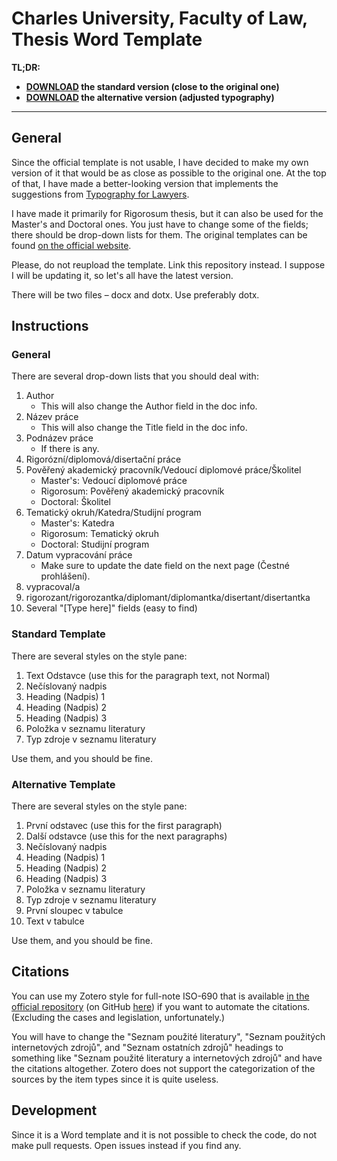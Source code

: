 # Charles University, Faculty of Law, Thesis Word Template
**TL;DR:**
- **[DOWNLOAD](https://github.com/OTristanF/PF-UK-Thesis-Word-Template/blob/master/standard/template-cuni-law-standard.dotx?raw=true) the standard version (close to the original one)**
- **[DOWNLOAD](https://github.com/OTristanF/PF-UK-Thesis-Word-Template/blob/master/alternative/template-cuni-law-alternative.dotx?raw=true) the alternative version (adjusted typography)**
___

## General

Since the official template is not usable, I have decided to make my own version of it that would be as close as possible to the original one. At the top of that, I have made a better-looking version that implements the suggestions from [Typography for Lawyers](https://typographyforlawyers.com).

I have made it primarily for Rigorosum thesis, but it can also be used for the Master's and Doctoral ones. You just have to change some of the fields; there should be drop-down lists for them. The original templates can be found [on the official website](https://knihovna.prf.cuni.cz/kvalifikacni-prace/sablony-vs-praci).

Please, do not reupload the template. Link this repository instead. I suppose I will be updating it, so let's all have the latest version.

There will be two files – docx and dotx. Use preferably dotx.

## Instructions

### General

There are several drop-down lists that you should deal with:
1. Author
    - This will also change the Author field in the doc info.
2. Název práce
    - This will also change the Title field in the doc info.
3. Podnázev práce
    - If there is any.
4. Rigorózní/diplomová/disertační práce
5. Pověřený akademický pracovník/Vedoucí diplomové práce/Školitel
    - Master's: Vedoucí diplomové práce
    - Rigorosum: Pověřený akademický pracovník
    - Doctoral: Školitel
6. Tematický okruh/Katedra/Studijní program
    - Master's: Katedra
    - Rigorosum: Tematický okruh
    - Doctoral: Studijní program
7. Datum vypracování práce
    - Make sure to update the date field on the next page (Čestné prohlášení).
8. vypracoval/a
9. rigorozant/rigorozantka/diplomant/diplomantka/disertant/disertantka
10. Several "[Type here]" fields (easy to find)

### Standard Template

There are several styles on the style pane:
1. Text Odstavce (use this for the paragraph text, not Normal)
2. Nečíslovaný nadpis
3. Heading (Nadpis) 1
4. Heading (Nadpis) 2
5. Heading (Nadpis) 3
6. Položka v seznamu literatury
7. Typ zdroje v seznamu literatury

Use them, and you should be fine. 

### Alternative Template

There are several styles on the style pane:
1. První odstavec (use this for the first paragraph)
2. Další odstavce (use this for the next paragraphs)
3. Nečíslovaný nadpis
4. Heading (Nadpis) 1
5. Heading (Nadpis) 2
6. Heading (Nadpis) 3
7. Položka v seznamu literatury
8. Typ zdroje v seznamu literatury
9. První sloupec v tabulce
10. Text v tabulce

Use them, and you should be fine.

## Citations

You can use my Zotero style for full-note ISO-690 that is available [in the official repository](https://www.zotero.org/styles?q=id%3Aiso690-full-note-cs) (on GitHub [here](https://github.com/citation-style-language/styles/blob/master/iso690-full-note-cs.csl)) if you want to automate the citations. (Excluding the cases and legislation, unfortunately.) 

You will have to change the "Seznam použité literatury", "Seznam použitých internetových zdrojů", and "Seznam ostatních zdrojů" headings to something like "Seznam použité literatury a internetových zdrojů" and have the citations altogether. Zotero does not support the categorization of the sources by the item types since it is quite useless.

## Development

Since it is a Word template and it is not possible to check the code, do not make pull requests. Open issues instead if you find any.
